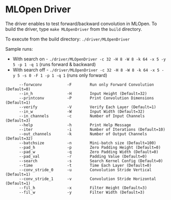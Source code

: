 # MLOpen Driver

The driver enables to test forward/backward convolution in MLOpen.
To build the driver, type `make MLOpenDriver` from the `build` directory.

To execute from the build directory: `./driver/MLOpenDriver`

Sample runs:
* With search on - `./driver/MLOpenDriver -c 32 -H 8 -W 8 -k 64 -x 5 -y 5 -p 1 -q 1` (runs forward & backward)
* With search off - `./driver/MLOpenDriver -c 32 -H 8 -W 8 -k 64 -x 5 -y 5 -s 0 -F 1 -p 1 -q 1` (runs only forward)
```
      --forwconv           -F        Run only Forward Convolution (Default=0)
      --in_h               -H        Input Height (Default=32)
      --printconv          -P        Print Convolution Dimensions (Default=1)
      --verify             -V        Verify Each Layer (Default=1)
      --in_w               -W        Input Width (Default=32)
      --in_channels        -c        Number of Input Channels (Default=3)
      --help               -h        Print Help Message
      --iter               -i        Number of Iterations (Default=10)
      --out_channels       -k        Number of Output Channels (Default=32)
      --batchsize          -n        Mini-batch size (Default=100)
      --pad_h              -p        Zero Padding Height (Default=0)
      --pad_w              -q        Zero Padding Width (Default=0)
      --pad_val            -r        Padding Value (Default=0)
      --search             -s        Search Kernel Config (Default=0)
      --time               -t        Time Each Layer (Default=0)
      --conv_stride_0      -u        Convolution Stride Vertical (Default=1)
      --conv_stride_1      -v        Convolution Stride Horizontal (Default=1)
      --fil_h              -x        Filter Height (Default=3)
      --fil_w              -y        Filter Width (Default=3)
```
